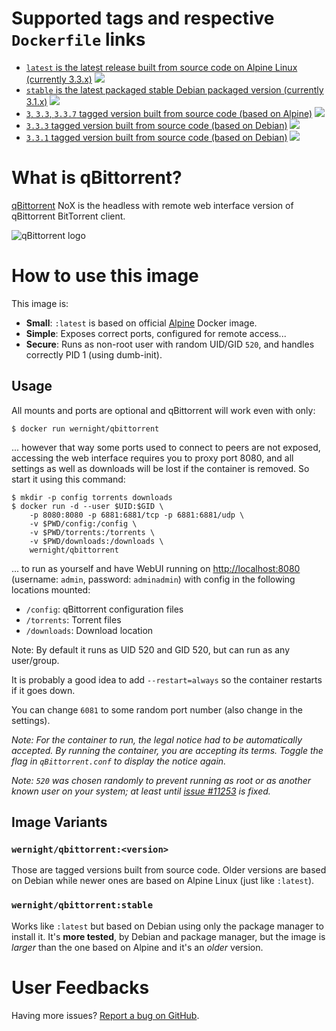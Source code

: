 Supported tags and respective `Dockerfile` links
================================================

  * [`latest` is the latest release built from source code on Alpine Linux (currently 3.3.x)](https://github.com/wernight/docker-qbittorrent/blob/master/Dockerfile) [![](https://images.microbadger.com/badges/image/wernight/qbittorrent.svg)](http://microbadger.com/images/wernight/qbittorrent "Get your own image badge on microbadger.com")
  * [`stable` is the latest packaged stable Debian packaged version (currently 3.1.x)](https://github.com/wernight/docker-qbittorrent/blob/stable/Dockerfile) [![](https://images.microbadger.com/badges/image/wernight/qbittorrent:stable.svg)](http://microbadger.com/images/wernight/qbittorrent "Get your own image badge on microbadger.com")
  * [`3`, `3.3`, `3.3.7` tagged version built from source code (based on Alpine)](https://github.com/wernight/docker-qbittorrent/blob/v3.3.7/Dockerfile) [![](https://images.microbadger.com/badges/image/wernight/qbittorrent:3.3.7.svg)](http://microbadger.com/images/wernight/qbittorrent "Get your own image badge on microbadger.com")
  * [`3.3.3` tagged version built from source code (based on Debian)](https://github.com/wernight/docker-qbittorrent/blob/v3.3.3/Dockerfile) [![](https://images.microbadger.com/badges/image/wernight/qbittorrent:3.3.3.svg)](http://microbadger.com/images/wernight/qbittorrent "Get your own image badge on microbadger.com")
  * [`3.3.1` tagged version built from source code (based on Debian)](https://github.com/wernight/docker-qbittorrent/blob/v3.3.1/Dockerfile) [![](https://images.microbadger.com/badges/image/wernight/qbittorrent:3.3.1.svg)](http://microbadger.com/images/wernight/qbittorrent "Get your own image badge on microbadger.com")


What is qBittorrent?
====================

[qBittorrent](http://www.qbittorrent.org/) NoX is the headless with remote web interface version of qBittorrent BitTorrent client.

![qBittorrent logo](https://github.com/wernight/docker-qbittorrent/blob/master/docs/qbittorrent-logo.png?raw=true)


How to use this image
=====================

This image is:

  * **Small**: `:latest` is based on official [Alpine](https://registry.hub.docker.com/_/alpine/) Docker image.
  * **Simple**: Exposes correct ports, configured for remote access...
  * **Secure**: Runs as non-root user with random UID/GID `520`, and handles correctly PID 1 (using dumb-init).

Usage
-----

All mounts and ports are optional and qBittorrent will work even with only:

    $ docker run wernight/qbittorrent

... however that way some ports used to connect to peers are not exposed, accessing the
web interface requires you to proxy port 8080, and all settings as well as downloads will
be lost if the container is removed. So start it using this command:

    $ mkdir -p config torrents downloads
	$ docker run -d --user $UID:$GID \
		-p 8080:8080 -p 6881:6881/tcp -p 6881:6881/udp \
		-v $PWD/config:/config \
		-v $PWD/torrents:/torrents \
		-v $PWD/downloads:/downloads \
		wernight/qbittorrent

... to run as yourself and have WebUI running on [http://localhost:8080](http://localhost:8080)
(username: `admin`, password: `adminadmin`) with config in the following locations mounted:

  * `/config`: qBittorrent configuration files
  * `/torrents`: Torrent files
  * `/downloads`: Download location

Note: By default it runs as UID 520 and GID 520, but can run as any user/group.

It is probably a good idea to add `--restart=always` so the container restarts if it goes down.

You can change `6081` to some random  port number (also change in the settings).

_Note: For the container to run, the legal notice had to be automatically accepted. By running the container, you are accepting its terms. Toggle the flag in `qBittorrent.conf` to display the notice again._

_Note: `520` was chosen randomly to prevent running as root or as another known user on your system; at least until [issue #11253](https://github.com/docker/docker/pull/11253) is fixed._

Image Variants
--------------

### `wernight/qbittorrent:<version>`

Those are tagged versions built from source code. Older versions are based on Debian while newer ones are based on Alpine Linux (just like `:latest`).

### `wernight/qbittorrent:stable`

Works like `:latest` but based on Debian using only the package manager to install it. It's **more tested**, by Debian and package manager, but the image is *larger* than the one based on Alpine and it's an *older* version.


User Feedbacks
==============

Having more issues? [Report a bug on GitHub](https://github.com/wernight/docker-qbittorrent/issues).
